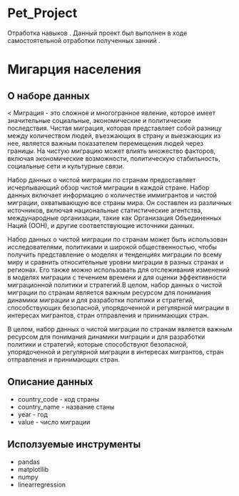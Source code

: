 # Pet_Project
Отработка навыков .
Данный проект был выполнен в ходе самостоятельной отработки полученных занний .

# Мигарция населения 

## О наборе данных


< Миграция - это сложное и многогранное явление, которое имеет значительные социальные, экономические и политические последствия. Чистая миграция, которая представляет собой разницу между количеством людей, въезжающих в страну и выезжающих из нее, является важным показателем перемещения людей через границы. На чистую миграцию может влиять множество факторов, включая экономические возможности, политическую стабильность, социальные сети и культурные связи.

Набор данных о чистой миграции по странам предоставляет исчерпывающий обзор чистой миграции в каждой стране. Набор данных включает информацию о количестве иммигрантов и чистой миграции, охватывающую все страны мира. Он составлен из различных источников, включая национальные статистические агентства, международные организации, такие как Организация Объединенных Наций (ООН), и другие соответствующие источники данных.

Набор данных о чистой миграции по странам может быть использован исследователями, политиками и широкой общественностью, чтобы получить представление о моделях и тенденциях миграции по всему миру и сравнить относительные уровни миграции в разных странах и регионах. Его также можно использовать для отслеживания изменений в моделях миграции с течением времени и для оценки эффективности миграционной политики и стратегий.В целом, набор данных о чистой миграции по странам является важным ресурсом для понимания динамики миграции и для разработки политики и стратегий, способствующих безопасной, упорядоченной и регулярной миграции в интересах мигрантов, стран отправления и принимающих стран.

В целом, набор данных о чистой миграции по странам является важным ресурсом для понимания динамики миграции и для разработки политики и стратегий, которые способствуют безопасной, упорядоченной и регулярной миграции в интересах мигрантов, стран отправления и принимающих стран.

##  Описание данных


- country_code - код страны
- country_name - название станы
- year - год 
- value - число миграции


## Исползуемые инструменты 

- pandas
- matplotllib
- numpy
- linearregression

